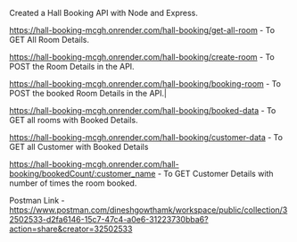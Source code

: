 Created a Hall Booking API with Node and Express.

https://hall-booking-mcgh.onrender.com/hall-booking/get-all-room - To GET All Room Details.

https://hall-booking-mcgh.onrender.com/hall-booking/create-room - To POST the Room Details in the API.

https://hall-booking-mcgh.onrender.com/hall-booking/booking-room - To POST the booked Room Details in the API.|

https://hall-booking-mcgh.onrender.com/hall-booking/booked-data - To GET all rooms with Booked Details.

https://hall-booking-mcgh.onrender.com/hall-booking/customer-data - To GET all Customer with Booked Details

https://hall-booking-mcgh.onrender.com/hall-booking/bookedCount/:customer_name - To GET Customer Details with number of times the room booked.

Postman Link - https://www.postman.com/dineshgowthamk/workspace/public/collection/32502533-d2fa6146-15c7-47c4-a0e6-31223730bba6?action=share&creator=32502533